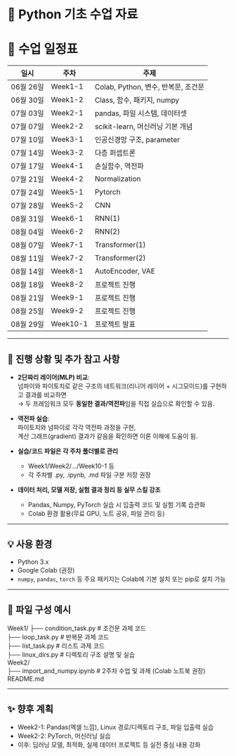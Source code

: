 # 🐍 Python 기초 수업 자료

# 📅 수업 일정표

| 일시       | 주차     | 주제                                      |
|------------|----------|-------------------------------------------|
| 06월 26일  | Week1-1  | Colab, Python, 변수, 반복문, 조건문       |
| 06월 30일  | Week1-2  | Class, 함수, 패키지, numpy                |
| 07월 03일  | Week2-1  | pandas, 파일 시스템, 데이터셋             |
| 07월 07일  | Week2-2  | scikit-learn, 머신러닝 기본 개념          |
| 07월 10일  | Week3-1  | 인공신경망 구조, parameter               |
| 07월 14일  | Week3-2  | 다층 퍼셉트론                          |
| 07월 17일  | Week4-1  | 손실함수, 역전파                                          |
| 07월 21일  | Week4-2  | Normalization                                          |
| 07월 24일  | Week5-1  | Pytorch                                          |
| 07월 28일  | Week5-2  | CNN                                          |
| 08월 31일  | Week6-1  | RNN(1)                                          |
| 08월 04일  | Week6-2  | RNN(2)                                          |
| 08월 07일  | Week7-1  | Transformer(1)                                          |
| 08월 11일  | Week7-2  | Transformer(2)                                          |
| 08월 14일  | Week8-1  | AutoEncoder, VAE                            |
| 08월 18일  | Week8-2  | 프로젝트 진행                                      |
| 08월 21일  | Week9-1  | 프로젝트 진행                             |
| 08월 25일  | Week9-2  | 프로젝트 진행                             |
| 08월 29일  | Week10-1 | 프로젝트 발표                             |
---

## 🔔 진행 상황 및 추가 참고 사항

- **2단짜리 레이어(MLP) 비교**:  
  넘파이와 파이토치로 같은 구조의 네트워크(리니어 레이어 + 시그모이드)를 구현하고 결과를 비교하면  
  → 두 프레임워크 모두 **동일한 결과/역전파**임을 직접 실습으로 확인할 수 있음.
- **역전파 실습**:  
  파이토치와 넘파이로 각각 역전파 과정을 구현,  
  계산 그래프(gradient) 결과가 같음을 확인하면 이론 이해에 도움이 됨.

- **실습/코드 파일은 각 주차 폴더별로 관리**  
  - Week1/Week2/.../Week10-1 등
  - 각 주차별 .py, .ipynb, .md 파일 구분 저장 권장

- **데이터 처리, 모델 저장, 실험 결과 정리 등 실무 스킬 강조**
  - Pandas, Numpy, PyTorch 실습 시 입출력 코드 및 실험 기록 습관화
  - Colab 환경 활용(무료 GPU, 노트 공유, 파일 관리 등)

---

## 💡 사용 환경
- Python 3.x
- Google Colab (권장)
- `numpy`, `pandas`, `torch` 등 주요 패키지는 Colab에 기본 설치 또는 pip로 설치 가능

---

## 📂 파일 구성 예시

Week1/
├── condition_task.py        # 조건문 과제 코드  
├── loop_task.py            # 반복문 과제 코드  
├── list_task.py            # 리스트 과제 코드  
├── linux_dirs.py           # 디렉토리 구조 설명 및 실습  
Week2/  
├── import_and_numpy.ipynb  # 2주차 수업 및 과제 (Colab 노트북 권장)  
README.md

---

## ✨ 향후 계획
- Week2-1: Pandas(엑셀 느낌), Linux 경로/디렉토리 구조, 파일 입출력 실습  
- Week2-2: PyTorch, 머신러닝 실습  
- 이후: 딥러닝 모델, 최적화, 실제 데이터 프로젝트 등 실전 중심 내용 강화
